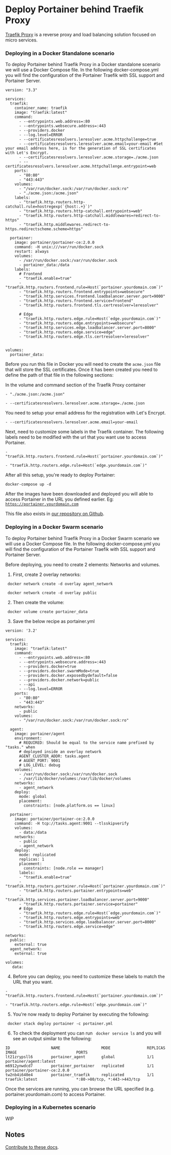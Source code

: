 # Deploy Portainer behind Traefik Proxy

[Traefik Proxy](https://traefik.io/traefik/) is a reverse proxy and load balancing solution focused on micro services.

### Deploying in a Docker Standalone scenario

To deploy Portainer behind Traefik Proxy in a Docker standalone scenario we will use a Docker Compose file. In the following docker-compose.yml you will find the configuration of the Portainer Traefik with SSL support and Portainer Server.

<pre><code>version: "3.3"

services:
  traefik:
    container_name: traefik
    image: "traefik:latest"
    command:
      - --entrypoints.web.address=:80
      - --entrypoints.websecure.address=:443
      - --providers.docker
      - --log.level=ERROR
      - --certificatesresolvers.leresolver.acme.httpchallenge=true
      - --certificatesresolvers.leresolver.acme.email=your-email #Set your email address here, is for the generation of SSL certificates with Let's Encrypt. 
      - --certificatesresolvers.leresolver.acme.storage=./acme.json
      - --certificatesresolvers.leresolver.acme.httpchallenge.entrypoint=web
    ports:
      - "80:80"
      - "443:443"
    volumes:
      - "/var/run/docker.sock:/var/run/docker.sock:ro"
      - "./acme.json:/acme.json"
    labels:
      - "traefik.http.routers.http-catchall.rule=hostregexp(`{host:.+}`)"
      - "traefik.http.routers.http-catchall.entrypoints=web"
      - "traefik.http.routers.http-catchall.middlewares=redirect-to-https"
      - "traefik.http.middlewares.redirect-to-https.redirectscheme.scheme=https"

  portainer:
    image: portainer/portainer-ce:2.0.0
    command: -H unix:///var/run/docker.sock
    restart: always
    volumes:
      - /var/run/docker.sock:/var/run/docker.sock
      - portainer_data:/data
    labels:
      # Frontend
      - "traefik.enable=true"
      - "traefik.http.routers.frontend.rule=Host(`portainer.yourdomain.com`)"
      - "traefik.http.routers.frontend.entrypoints=websecure"
      - "traefik.http.services.frontend.loadbalancer.server.port=9000"
      - "traefik.http.routers.frontend.service=frontend"
      - "traefik.http.routers.frontend.tls.certresolver=leresolver"
      
      # Edge
      - "traefik.http.routers.edge.rule=Host(`edge.yourdomain.com`)"
      - "traefik.http.routers.edge.entrypoints=websecure"
      - "traefik.http.services.edge.loadbalancer.server.port=8000"
      - "traefik.http.routers.edge.service=edge"
      - "traefik.http.routers.edge.tls.certresolver=leresolver"


volumes:
  portainer_data:</code></pre>

Before you run this file in Docker you will need to create the <code>acme.json</code> file that will store the SSL certificates. Once it has been created you need to define the path of that file in the following sections:

In the volume and command section of the Traefik Proxy container

<pre><code>- "./acme.json:/acme.json"</code></pre>

<pre><code>- --certificatesresolvers.leresolver.acme.storage=./acme.json</code></pre>

You need to setup your email address for the registration with Let's Encrypt. 

<pre><code>- --certificatesresolvers.leresolver.acme.email=your-email</code></pre>

Next, need to customize some labels in the Traefik container. The following labels need to be modified with the url that you want use to access Portainer.

<pre><code>- "traefik.http.routers.frontend.rule=Host(`portainer.yourdomain.com`)"</code></pre>

<pre><code>- "traefik.http.routers.edge.rule=Host(`edge.yourdomain.com`)"</code></pre>

After all this setup, you're ready to deploy Portainer:

<pre><code>docker-compose up -d</code></pre>

After the images have been downloaded and deployed you will able to access Portainer in the URL you defined earlier. Eg: <code>https://portainer.yourdomain.com</code>

This file also exists in [our repository on Github](https://github.com/portainer/portainer-compose/tree/master/traefik).

### Deploying in a Docker Swarm scenario

To deploy Portainer behind Traefik Proxy in a Docker Swarm scenario we will use a Docker Compose file. In the following docker-compose.yml you will find the configuration of the Portainer Traefik with SSL support and Portainer Server.

Before deploying, you need to create 2 elements: Networks and volumes. 

1. First, create 2 overlay networks:

<pre><code> docker network create -d overlay agent_network</code></pre>

<pre><code> docker network create -d overlay public</code></pre>

2. Then create the volume:

<pre><code> docker volume create portainer_data</code></pre>

3. Save the below recipe as portainer.yml

<pre><code>version: '3.2'

services:
  traefik:
    image: "traefik:latest"
    command:
      - --entrypoints.web.address=:80
      - --entrypoints.websecure.address=:443
      - --providers.docker=true
      - --providers.docker.swarmMode=true
      - --providers.docker.exposedbydefault=false
      - --providers.docker.network=public
      - --api
      - --log.level=ERROR
    ports:
      - "80:80"
      - "443:443"
    networks:
      - public
    volumes:
      - "/var/run/docker.sock:/var/run/docker.sock:ro"

  agent:
    image: portainer/agent
    environment:
      # REQUIRED: Should be equal to the service name prefixed by "tasks." when
      # deployed inside an overlay network
      AGENT_CLUSTER_ADDR: tasks.agent
      # AGENT_PORT: 9001
      # LOG_LEVEL: debug
    volumes:
      - /var/run/docker.sock:/var/run/docker.sock
      - /var/lib/docker/volumes:/var/lib/docker/volumes
    networks:
      - agent_network
    deploy:
      mode: global
      placement:
        constraints: [node.platform.os == linux]

  portainer:
    image: portainer/portainer-ce:2.0.0
    command: -H tcp://tasks.agent:9001 --tlsskipverify
    volumes:
      - data:/data
    networks:
      - public
      - agent_network
    deploy:
      mode: replicated
      replicas: 1
      placement:
        constraints: [node.role == manager]
      labels:
      - "traefik.enable=true"
      - "traefik.http.routers.portainer.rule=Host(`portainer.yourdomain.com`)"
      - "traefik.http.routers.portainer.entrypoints=web"
      - "traefik.http.services.portainer.loadbalancer.server.port=9000"
      - "traefik.http.routers.portainer.service=portainer"
      # Edge
      - "traefik.http.routers.edge.rule=Host(`edge.yourdomain.com`)"
      - "traefik.http.routers.edge.entrypoints=web"
      - "traefik.http.services.edge.loadbalancer.server.port=8000"
      - "traefik.http.routers.edge.service=edge"

networks:
  public:
    external: true
  agent_network:
    external: true

volumes:
   data:
</code></pre>

4. Before you can deploy, you need to customize these labels to match the URL that you want. 

<pre><code>- "traefik.http.routers.frontend.rule=Host(`portainer.yourdomain.com`)"</code></pre>

<pre><code>- "traefik.http.routers.edge.rule=Host(`edge.yourdomain.com`)"</code></pre>

5. You're now ready to deploy Portainer by executing the following:

<pre><code> docker stack deploy portainer -c portainer.yml</code></pre>

6. To check the deployment you can run <code> docker service ls</code> and you will see an output similar to the following:

<pre><code>ID                  NAME                  MODE                REPLICAS            IMAGE                          PORTS
lt21zrypsll6        portainer_agent       global              1/1                 portainer/agent:latest
m6912ynwdcd7        portainer_portainer   replicated          1/1                 portainer/portainer-ce:2.0.0
tw2nb4i640e4        portainer_traefik     replicated          1/1                 traefik:latest                 *:80->80/tcp, *:443->443/tcp</code></pre>

Once the services are running, you can browse the URL specified (e.g. portainer.yourdomain.com) to access Portainer.

### Deploying in a Kubernetes scenario

WIP


## Notes

[Contribute to these docs](https://github.com/portainer/portainer-docs/blob/master/contributing.md).